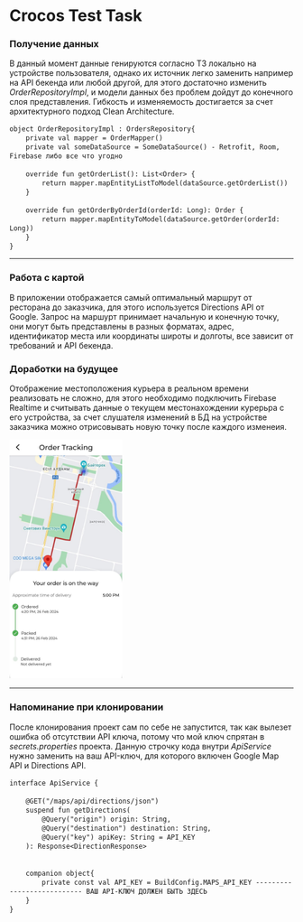 # Crocos Test Task
### Получение данных
В данный момент данные генируются согласно ТЗ локально на устройстве пользователя, однако их источник легко заменить например на API бекенда или любой другой, для этого достаточно изменить  *OrderRepositoryImpl*, и модели данных без проблем дойдут до конечного слоя представления. Гибкость и изменяемость достигается за счет архитектурного подход Clean Architecture.
```
object OrderRepositoryImpl : OrdersRepository{
    private val mapper = OrderMapper()
    private val someDataSource = SomeDataSource() - Retrofit, Room, Firebase либо все что угодно

    override fun getOrderList(): List<Order> {
        return mapper.mapEntityListToModel(dataSource.getOrderList())
    }

    override fun getOrderByOrderId(orderId: Long): Order {
        return mapper.mapEntityToModel(dataSource.getOrder(orderId: Long))
    }
}
```

---
### Работа с картой
В приложении отображается самый оптимальный маршрут от ресторана до заказчика, для этого используется Directions API от Google. Запрос на маршурт принимает начальную и конечную точку, они могут быть представлены в разных форматах, адрес, идентификатор места или координаты широты и долготы, все зависит от требований и API бекенда.

### Доработки на будущее
Отображение местоположения курьера в реальном времени реализовать не сложно, для этого необходимо подключить Firebase Realtime и считывать данные о текущем местонахождении курерьра с его устройства, за счет слушателя изменений в БД на устройстве заказчика можно отрисовывать новую точку после каждого изменеия.
<p align="start">
 <img width="200px" src="order_tracking.jpg" alt="qr"/>
</p>

---
### Напоминание при клонировании
После клонирования проект сам по себе не запустится, так как вылезет ошибка об отсутствии API ключа, потому что мой ключ спрятан в *secrets.properties* проекта. Данную строчку кода внутри *ApiService* нужно заменить на ваш API-ключ, для которого включен Google Map API и Directions API.
```
interface ApiService {

    @GET("/maps/api/directions/json")
    suspend fun getDirections(
        @Query("origin") origin: String,
        @Query("destination") destination: String,
        @Query("key") apiKey: String = API_KEY
    ): Response<DirectionResponse>


    companion object{
        private const val API_KEY = BuildConfig.MAPS_API_KEY --------------------------- ВАШ API-КЛЮЧ ДОЛЖЕН БЫТЬ ЗДЕСЬ
    }
}
```
